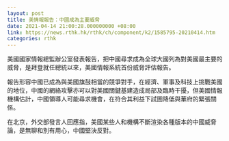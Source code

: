 ```yaml
---
layout: post
title: 美情報報告：中國成為主要威脅
date: 2021-04-14 21:00:28.000000000 +08:00
link: https://news.rthk.hk/rthk/ch/component/k2/1585795-20210414.htm
categories: rthk
---
```


美國國家情報總監辦公室發表報告，把中國尋求成為全球大國列為對美國最主要的威脅，是拜登就任總統以來，美國情報系統首份威脅評估報告。

報告形容中國已成為與美國旗鼓相當的競爭對手，在經濟、軍事及科技上挑戰美國的地位，中國的網絡攻擊亦可以對美國關鍵基建造成局部及臨時干擾，但美國情報機構估計，中國領導人可能尋求機會，在符合其利益下試圖降低與華府的緊張關係。

在北京，外交部發言人回應指，美國某些人和機構不斷渲染各種版本的中國威脅論，是無聊和別有用心，中國堅決反對。
